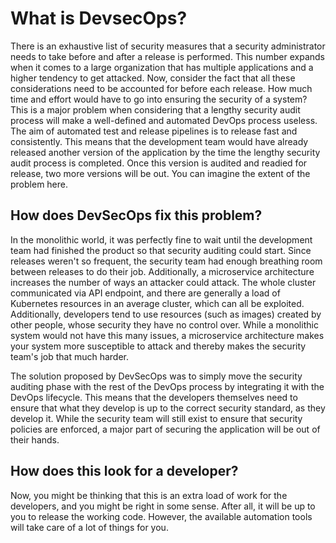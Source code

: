 # What is DevsecOps? 

There is an exhaustive list of security measures that a security administrator needs to take before and after a release is performed. This number expands when it comes to a large organization that has multiple applications and a higher tendency to get attacked. Now, consider the fact that all these considerations need to be accounted for before each release. How much time and effort would have to go into ensuring the security of a system? This is a major problem when considering that a lengthy security audit process will make a well-defined and automated DevOps process useless. The aim of automated test and release pipelines is to release fast and consistently. This means that the development team would have already released another version of the application by the time the lengthy security audit process is completed. Once this version is audited and readied for release, two more versions will be out. You can imagine the extent of the problem here.

## How does DevSecOps fix this problem?

In the monolithic world, it was perfectly fine to wait until the development team had finished the product so that security auditing could start. Since releases weren't so frequent, the security team had enough breathing room between releases to do their job. Additionally, a microservice architecture increases the number of ways an attacker could attack. The whole cluster communicated via API endpoint, and there are generally a load of Kubernetes resources in an average cluster, which can all be exploited. Additionally, developers tend to use resources (such as images) created by other people, whose security they have no control over. While a monolithic system would not have this many issues, a microservice architecture makes your system more susceptible to attack and thereby makes the security team's job that much harder. 

The solution proposed by DevSecOps was to simply move the security auditing phase with the rest of the DevOps process by integrating it with the DevOps lifecycle. This means that the developers themselves need to ensure that what they develop is up to the correct security standard, as they develop it. While the security team will still exist to ensure that security policies are enforced, a major part of securing the application will be out of their hands.

## How does this look for a developer?

Now, you might be thinking that this is an extra load of work for the developers, and you might be right in some sense. After all, it will be up to you to release the working code. However, the available automation tools will take care of a lot of things for you. 